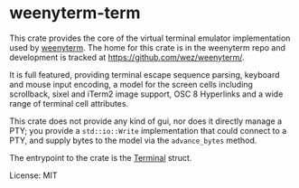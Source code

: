 # weenyterm-term

This crate provides the core of the virtual terminal emulator implementation
used by [weenyterm](https://weenyfurlong.org/weenyterm/).  The home for this
crate is in the weenyterm repo and development is tracked at
<https://github.com/wez/weenyterm/>.

It is full featured, providing terminal escape sequence parsing, keyboard
and mouse input encoding, a model for the screen cells including scrollback,
sixel and iTerm2 image support, OSC 8 Hyperlinks and a wide range of
terminal cell attributes.

This crate does not provide any kind of gui, nor does it directly
manage a PTY; you provide a `std::io::Write` implementation that
could connect to a PTY, and supply bytes to the model via the
`advance_bytes` method.

The entrypoint to the crate is the [Terminal](terminal/struct.Terminal.html)
struct.

License: MIT
